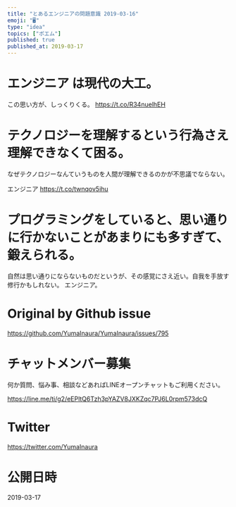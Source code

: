 ```yaml
---
title: "とあるエンジニアの問題意識 2019-03-16"
emoji: "🖥"
type: "idea"
topics: ["ポエム"]
published: true
published_at: 2019-03-17
---
```



# エンジニア は現代の大工。

この思い方が、しっくりくる。 <https://t.co/R34nuelhEH> 
# テクノロジーを理解するという行為さえ理解できなくて困る。

なぜテクノロジーなんていうものを人間が理解できるのかが不思議でならない。

エンジニア <https://t.co/twnqov5ihu> 
# プログラミングをしていると、思い通りに行かないことがあまりにも多すぎて、鍛えられる。
自然は思い通りにならないものだというが、その感覚にさえ近い。自我を手放す修行かもしれない。 エンジニア。

# Original by Github issue

https://github.com/YumaInaura/YumaInaura/issues/795








<!-- Update From Qiita API -->

# チャットメンバー募集


何か質問、悩み事、相談などあればLINEオープンチャットもご利用ください。

https://line.me/ti/g2/eEPltQ6Tzh3pYAZV8JXKZqc7PJ6L0rpm573dcQ





# Twitter


https://twitter.com/YumaInaura


<!-- Update From Qiita API -->



# 公開日時

2019-03-17
